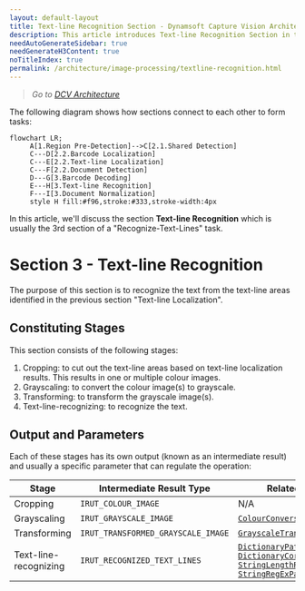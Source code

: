 ```yaml
---
layout: default-layout
title: Text-line Recognition Section - Dynamsoft Capture Vision Architecture
description: This article introduces Text-line Recognition Section in the Dynamsoft Capture Vision architecture.
needAutoGenerateSidebar: true
needGenerateH3Content: true
noTitleIndex: true
permalink: /architecture/image-processing/textline-recognition.html
---
```


> *Go to [DCV Architecture](../index.md)*

The following diagram shows how sections connect to each other to form tasks:

```mermaid
flowchart LR;
     A[1.Region Pre-Detection]-->C[2.1.Shared Detection]
     C---D[2.2.Barcode Localization]
     C---E[2.2.Text-line Localization]
     C---F[2.2.Document Detection]
     D---G[3.Barcode Decoding]
     E---H[3.Text-line Recognition]
     F---I[3.Document Normalization]
     style H fill:#f96,stroke:#333,stroke-width:4px
```

In this article, we'll discuss the section **Text-line Recognition** which is usually the 3rd section of a "Recognize-Text-Lines" task.

# Section 3 - Text-line Recognition

The purpose of this section is to recognize the text from the text-line areas identified in the previous section "Text-line Localization".

## Constituting Stages

This section consists of the following stages:

1. Cropping: to cut out the text-line areas based on text-line localization results. This results in one or multiple colour images.
2. Grayscaling: to convert the colour image(s) to grayscale.
3. Transforming: to transform the grayscale image(s).
4. Text-line-recognizing: to recognize the text.

## Output and Parameters

Each of these stages has its own output (known as an intermediate result) and usually a specific parameter that can regulate the operation:

| Stage                 | Intermediate Result Type           | Related Parameter                                                                                                                                                                                                                                                                                                                                                                                                                                                   |
| --------------------- | ---------------------------------- | ------------------------------------------------------------------------------------------------------------------------------------------------------------------------------------------------------------------------------------------------------------------------------------------------------------------------------------------------------------------------------------------------------------------------------------------------------------------- |
| Cropping              | `IRUT_COLOUR_IMAGE`                | N/A                                                                                                                                                                                                                                                                                                                                                                                                                                                                 |
| Grayscaling           | `IRUT_GRAYSCALE_IMAGE`             | [`ColourConversionModes`](../../parameters/reference/image-parameter/colour-conversion-modes.md)                                                                                                                                                                                                                                                                                                                                                                    |
| Transforming          | `IRUT_TRANSFORMED_GRAYSCALE_IMAGE` | [`GrayscaleTransformationModes`](../../parameters/reference/image-parameter/grayscale-transformation-modes.md)                                                                                                                                                                                                                                                                                                                                                      |
| Text-line-recognizing | `IRUT_RECOGNIZED_TEXT_LINES`       | [`DictionaryPath`](../../parameters/reference/label-recognizer-task-settings/dictionary-path.md) <br> [`DictionaryCorrectionThresholds`](../../parameters/reference/label-recognizer-task-settings/dictionary-correction-thresholds.md) <br> [`StringLengthRange`](../../parameters/reference/label-recognizer-task-settings/string-length-range.md) <br> [`StringRegExPattern`](../../parameters/reference/label-recognizer-task-settings/string-regex-pattern.md) |
